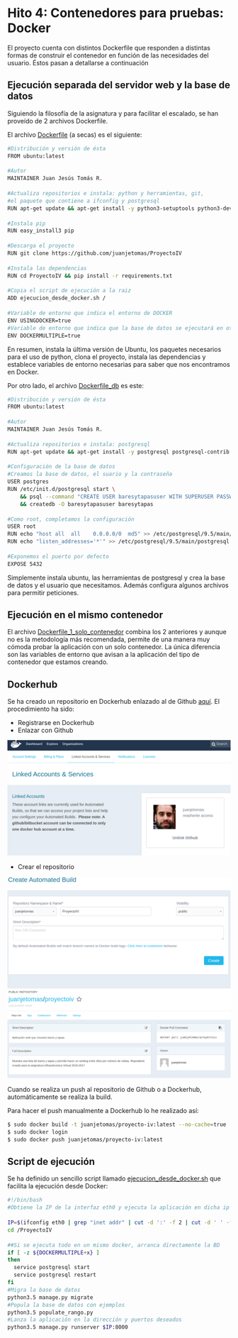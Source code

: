 # Hito 4: Contenedores para pruebas: Docker
El proyecto cuenta con distintos Dockerfile que responden a distintas formas de construir el contenedor en función de las necesidades del usuario. Éstos pasan a detallarse a continuación

## Ejecución separada del servidor web y la base de datos
Siguiendo la filosofía de la asignatura y para facilitar el escalado, se han proveído de 2 archivos Dockerfile.

El archivo [Dockerfile](https://github.com/juanjetomas/ProyectoIV/blob/master/Dockerfile) (a secas) es el siguiente:

```bash
#Distribución y versión de ésta
FROM ubuntu:latest

#Autor
MAINTAINER Juan Jesús Tomás R.

#Actualiza repositorios e instala: python y herramientas, git,
#el paquete que contiene a ifconfig y postgresql
RUN apt-get update && apt-get install -y python3-setuptools python3-dev build-essential libpq-dev git net-tools

#Instala pip
RUN easy_install3 pip

#Descarga el proyecto
RUN git clone https://github.com/juanjetomas/ProyectoIV

#Instala las dependencias
RUN cd ProyectoIV && pip install -r requirements.txt

#Copia el script de ejecución a la raiz
ADD ejecucion_desde_docker.sh /

#Variable de entorno que indica el entorno de DOCKER
ENV USINGDOCKER=true
#Variable de entorno que indica que la base de datos se ejecutará en otro contenedor
ENV DOCKERMULTIPLE=true
```

En resumen, instala la última versión de Ubuntu, los paquetes necesarios para el uso de python, clona el proyecto, instala las dependencias y establece variables de entorno necesarias para saber que nos encontramos en Docker.

Por otro lado, el archivo [Dockerfile_db](https://github.com/juanjetomas/ProyectoIV/blob/master/Dockerfile_db) es este:

```bash
#Distribución y versión de ésta
FROM ubuntu:latest

#Autor
MAINTAINER Juan Jesús Tomás R.

#Actualiza repositorios e instala: postgresql
RUN apt-get update && apt-get install -y postgresql postgresql-contrib

#Configuración de la base de datos
#Creamos la base de datos, el suario y la contraseña
USER postgres
RUN /etc/init.d/postgresql start \
    && psql --command "CREATE USER baresytapasuser WITH SUPERUSER PASSWORD 'baresyTapasPassword';" \
    && createdb -O baresytapasuser baresytapas

#Como root, completamos la configuración
USER root
RUN echo "host all  all    0.0.0.0/0  md5" >> /etc/postgresql/9.5/main/pg_hba.conf
RUN echo "listen_addresses='*'" >> /etc/postgresql/9.5/main/postgresql.conf

#Exponemos el puerto por defecto
EXPOSE 5432
```

Simplemente instala ubuntu, las herramientas de postgresql y crea la base de datos y el usuario que necesitamos. Además configura algunos archivos para permitir peticiones.

## Ejecución en el mismo contenedor
El archivo [Dockerfile_1_solo_contenedor](https://github.com/juanjetomas/ProyectoIV/blob/master/Dockerfile_1_solo_contenedor) combina los 2 anteriores y aunque no es la metodología más recomendada, permite de una manera muy cómoda probar la aplicación con un solo contenedor. La única diferencia son las variables de entorno que avisan a la aplicación del tipo de contenedor que estamos creando.

## Dockerhub
Se ha creado un repositorio en Dockerhub enlazado al de Github [aquí](https://hub.docker.com/r/juanjetomas/proyectoiv/).
El procedimiento ha sido:
- Registrarse en Dockerhub
- Enlazar con Github

![captura29](capturas/captura29.png)
- Crear el repositorio

![captura30](capturas/captura30.png)
![captura28](capturas/captura28.png)

Cuando se realiza un push al repositorio de Github o a Dockerhub, automáticamente se realiza la build.

Para hacer el push manualmente a Dockerhub lo he realizado así:
```bash
$ sudo docker build -t juanjetomas/proyecto-iv:latest --no-cache=true ./
$ sudo docker login
$ sudo docker push juanjetomas/proyecto-iv:latest
```

## Script de ejecución
Se ha definido un sencillo script llamado [ejecucion_desde_docker.sh](https://github.com/juanjetomas/ProyectoIV/blob/master/ejecucion_desde_docker.sh) que facilita la ejecución desde Docker:

```bash
#!/bin/bash
#Obtiene la IP de la interfaz eth0 y ejecuta la aplicación en dicha ip con el puerto 8000

IP=$(ifconfig eth0 | grep "inet addr" | cut -d ':' -f 2 | cut -d ' ' -f 1)
cd /ProyectoIV

##Si se ejecuta todo en un mismo docker, arranca directamente la BD
if [ -z ${DOCKERMULTIPLE+x} ]
then
  service postgresql start
  service postgresql restart
fi
#Migra la base de datos
python3.5 manage.py migrate
#Popula la base de datos con ejemplos
python3.5 populate_rango.py
#Lanza la aplicación en la dirección y puertos deseados
python3.5 manage.py runserver $IP:8000
```
